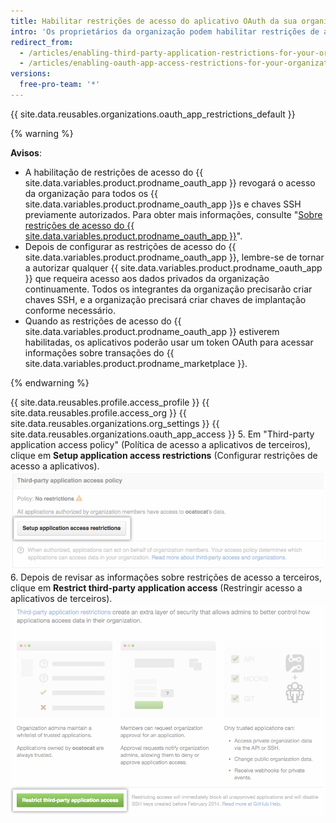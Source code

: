 ```yaml
---
title: Habilitar restrições de acesso do aplicativo OAuth da sua organização
intro: 'Os proprietários da organização podem habilitar restrições de acesso do {{ site.data.variables.product.prodname_oauth_app }} para impedir que aplicativos não confiáveis acessem recursos da organização ao permitir que integrantes da organização usem {{ site.data.variables.product.prodname_oauth_app }}s para suas contas pessoais.'
redirect_from:
  - /articles/enabling-third-party-application-restrictions-for-your-organization/
  - /articles/enabling-oauth-app-access-restrictions-for-your-organization
versions:
  free-pro-team: '*'
---
```


{{ site.data.reusables.organizations.oauth_app_restrictions_default }}

{% warning %}

**Avisos**:
- A habilitação de restrições de acesso do {{ site.data.variables.product.prodname_oauth_app }} revogará o acesso da organização para todos os {{ site.data.variables.product.prodname_oauth_app }}s e chaves SSH previamente autorizados. Para obter mais informações, consulte "[Sobre restrições de acesso do {{ site.data.variables.product.prodname_oauth_app }}](/articles/about-oauth-app-access-restrictions)".
- Depois de configurar as restrições de acesso do {{ site.data.variables.product.prodname_oauth_app }}, lembre-se de tornar a autorizar qualquer {{ site.data.variables.product.prodname_oauth_app }} que requeira acesso aos dados privados da organização continuamente. Todos os integrantes da organização precisarão criar chaves SSH, e a organização precisará criar chaves de implantação conforme necessário.
- Quando as restrições de acesso do {{ site.data.variables.product.prodname_oauth_app }} estiverem habilitadas, os aplicativos poderão usar um token OAuth para acessar informações sobre transações do {{ site.data.variables.product.prodname_marketplace }}.

{% endwarning %}

{{ site.data.reusables.profile.access_profile }}
{{ site.data.reusables.profile.access_org }}
{{ site.data.reusables.organizations.org_settings }}
{{ site.data.reusables.organizations.oauth_app_access }}
5. Em "Third-party application access policy" (Política de acesso a aplicativos de terceiros), clique em **Setup application access restrictions** (Configurar restrições de acesso a aplicativos). ![Botão Set up restrictions (Configurar restrições)](/assets/images/help/settings/settings-third-party-set-up-restrictions.png)
6. Depois de revisar as informações sobre restrições de acesso a terceiros, clique em **Restrict third-party application access** (Restringir acesso a aplicativos de terceiros). ![Botão Restriction confirmation (Confirmação de restrição)](/assets/images/help/settings/settings-third-party-restrict-confirm.png)
